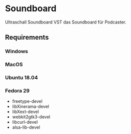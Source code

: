 Soundboard
==========

Ultraschall Soundboard VST das Soundboard für Podcaster.

## Requirements

### Windows

### MacOS

### Ubuntu 18.04

### Fedora 29

- freetype-devel
- libXinerama-devel
- libXext-devel
- webkit2gtk3-devel
- libcurl-devel
- alsa-lib-devel
